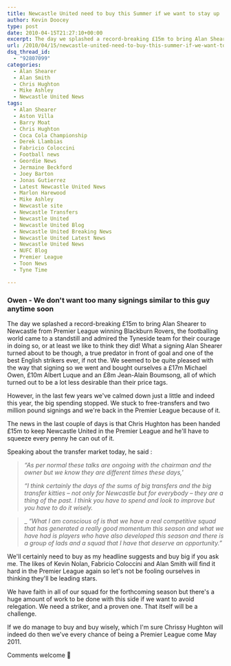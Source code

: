 ```yaml
---
title: Newcastle United need to buy this Summer if we want to stay up
author: Kevin Doocey
type: post
date: 2010-04-15T21:27:10+00:00
excerpt: The day we splashed a record-breaking £15m to bring Alan Shearer to Newcastle for Premier League winning Blackburn Rovers, the footballing world came to a standstill and admired the Tyneside team for their courage in doing so, or at last we like to think they did! What a signing Alan Shearer turned about to be though, a true predator in front of goal and one of the best English strikers ever, if not the. We seemed to be ..quit..
url: /2010/04/15/newcastle-united-need-to-buy-this-summer-if-we-want-to-stay-up/
dsq_thread_id:
  - "92807099"
categories:
  - Alan Shearer
  - Alan Smith
  - Chris Hughton
  - Mike Ashley
  - Newcastle United News
tags:
  - Alan Shearer
  - Aston Villa
  - Barry Moat
  - Chris Hughton
  - Coca Cola Championship
  - Derek Llambias
  - Fabricio Coloccini
  - Football news
  - Geordie News
  - Jermaine Beckford
  - Joey Barton
  - Jonas Gutierrez
  - Latest Newcastle United News
  - Marlon Harewood
  - Mike Ashley
  - Newcastle site
  - Newcastle Transfers
  - Newcastle United
  - Newcastle United Blog
  - Newcastle United Breaking News
  - Newcastle United Latest News
  - Newcastle United News
  - NUFC Blog
  - Premier League
  - Toon News
  - Tyne Time

---
```

### Owen - We don't want too many signings similar to this guy anytime soon

The day we splashed a record-breaking £15m to bring Alan Shearer to Newcastle from Premier League winning Blackburn Rovers, the footballing world came to a standstill and admired the Tyneside team for their courage in doing so, or at least we like to think they did! What a signing Alan Shearer turned about to be though, a true predator in front of goal and one of the best English  strikers ever, if not the. We seemed to be quite pleased with the way that signing so we went and bought ourselves a £17m Michael Owen, £10m Albert Luque and an £8m Jean-Alain Boumsong, all of which turned out to be a lot less desirable than their price tags.

However, in the last few years we've calmed down just a little and indeed this year, the big spending stopped. We stuck to free-transfers and two million pound signings and we're back in the Premier League because of it.

The news in the last couple of days is that Chris Hughton has been handed £15m to keep Newcastle United in the Premier League and he'll have to squeeze every penny he can out of it.

Speaking about the transfer market today, he said :

> _“As per normal these talks are ongoing with the chairman and the owner but we know they are different times these days,'_
>
> _“I think certainly the days of the sums of big transfers and the big transfer kitties – not only for Newcastle but for everybody – they are a thing of the past. I think you have to spend and look to improve but you have to do it wisely._

>_ _“What I am conscious of is that we have a real competitive squad that has generated a really good momentum this season and what we have had is players who have also developed this season and there is a group of lads and a squad that I have that deserve an opportunity.”_

We'll certainly need to buy as my headline suggests and buy big if you ask me. The likes of Kevin Nolan, Fabricio Coloccini and Alan Smith will find it hard in the Premier League again so let's not be fooling ourselves in thinking they'll be leading stars.

We have faith in all of our squad for the forthcoming season but there's a huge amount of work to be done with this side if we want to avoid relegation. We need a striker, and a proven one. That itself will be a challenge.

If we do manage to buy and buy wisely, which I'm sure Chrissy Hughton will indeed do then we've every chance of being a Premier League come May 2011.

Comments welcome 🙂
